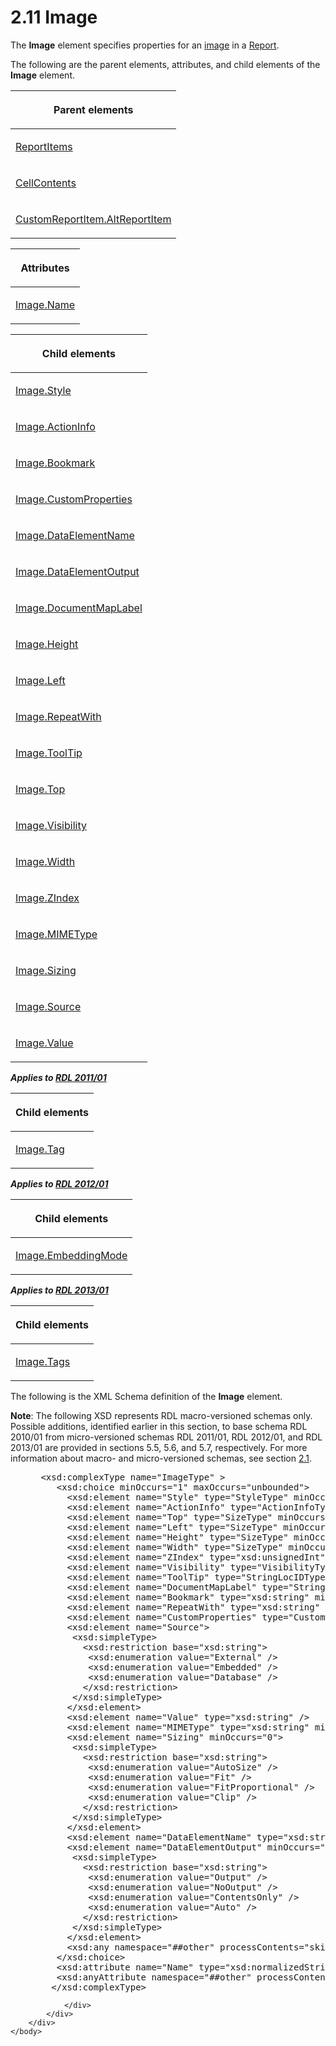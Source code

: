 <html dir="LTR" xmlns:mshelp="http://msdn.microsoft.com/mshelp" xmlns:ddue="http://ddue.schemas.microsoft.com/authoring/2003/5" xmlns:xlink="http://www.w3.org/1999/xlink" xmlns:tool="http://www.microsoft.com/tooltip">
    <head>
        <meta http-equiv="Content-Type" content="text/html; CHARSET=utf-8"></meta>
        <meta name="save" content="history"></meta>
        <title>2.11 Image</title>
        <xml>
            <mshelp:toctitle title="2.11 Image"></mshelp:toctitle>
            <mshelp:rltitle title="[MS-RDL]: Image"></mshelp:rltitle>
            <mshelp:keyword index="A" term="63e1e5ab-7c49-4f62-8dbd-62d85de2b153"></mshelp:keyword>
            <mshelp:attr name="DCSext.ContentType" value="open specification"></mshelp:attr>
            <mshelp:attr name="AssetID" value="63e1e5ab-7c49-4f62-8dbd-62d85de2b153"></mshelp:attr>
            <mshelp:attr name="TopicType" value="kbRef"></mshelp:attr>
            <mshelp:attr name="DCSext.Title" value="[MS-RDL]: Image" />
        </xml>
    </head>
    <body>
        <div id="header">
            <h1 class="heading">2.11 Image</h1>
        </div>
        <div id="mainSection">
            <div id="mainBody">
                <div id="allHistory" class="saveHistory"></div>
                <div id="sectionSection0" class="section" name="collapseableSection">
                    

<p>The <b>Image</b> element specifies properties for an <a href="b2482b3f-74ab-4ca8-a9e5-c07955011743.htm#gt_d6b55d1e-aea6-4b7e-a23d-c0de845e0b50">image</a> in a <a href="6bbaafec-020b-406c-b4e7-5e4318b616cb.htm">Report</a>. </p>

<p>The following are the parent elements, attributes, and child
elements of the <b>Image</b> element.</p>

<table>
 <thead>
  <tr>
   <th>
   <p>Parent elements</p>
   </th>
  </tr>
 </thead>
 <tr>
  <td>
  <p><a href="c5fef915-e842-43b4-91f9-56af4eb15be0.htm">ReportItems</a></p>
  </td>
 </tr>
 <tr>
  <td>
  <p><a href="43ccec32-ec37-401c-ba8a-edbfa74e42f4.htm">CellContents</a></p>
  </td>
 </tr>
 <tr>
  <td>
  <p><a href="11d434bd-8755-4c3f-ba43-eaa4fed6a692.htm">CustomReportItem.AltReportItem</a></p>
  </td>
 </tr>
</table>

<p> </p>

<table>
 <thead>
  <tr>
   <th>
   <p>Attributes</p>
   </th>
  </tr>
 </thead>
 <tr>
  <td>
  <p><a href="78e42210-8693-4ac4-9c5c-7339aeea4b10.htm">Image.Name</a></p>
  </td>
 </tr>
</table>

<p> </p>

<table>
 <thead>
  <tr>
   <th>
   <p>Child elements</p>
   </th>
  </tr>
 </thead>
 <tr>
  <td>
  <p><a href="43d2666a-4172-4901-a0eb-e5d164740322.htm">Image.Style</a></p>
  </td>
 </tr>
 <tr>
  <td>
  <p><a href="3ee7eddf-fbb8-48b5-b072-d9afac874bb7.htm">Image.ActionInfo</a></p>
  </td>
 </tr>
 <tr>
  <td>
  <p><a href="258cfe6f-80c7-47ed-98db-d0312d1e06d4.htm">Image.Bookmark</a></p>
  </td>
 </tr>
 <tr>
  <td>
  <p><a href="7ea46834-5ec4-4ea9-98ab-7299a594d389.htm">Image.CustomProperties</a></p>
  </td>
 </tr>
 <tr>
  <td>
  <p><a href="2c4255c2-154c-4982-86fb-0f9538ef70e2.htm">Image.DataElementName</a></p>
  </td>
 </tr>
 <tr>
  <td>
  <p><a href="3aa6c42e-b9c3-4aeb-9f12-5fb8ccef9457.htm">Image.DataElementOutput</a></p>
  </td>
 </tr>
 <tr>
  <td>
  <p><a href="7ad9da18-791d-4491-ad46-c5a1b4f2fcba.htm">Image.DocumentMapLabel</a></p>
  </td>
 </tr>
 <tr>
  <td>
  <p><a href="609bc189-ac3d-4cdf-be4a-fabf60a085d2.htm">Image.Height</a></p>
  </td>
 </tr>
 <tr>
  <td>
  <p><a href="4eed7a21-8aea-4c32-bec9-1cb710f5413a.htm">Image.Left</a></p>
  </td>
 </tr>
 <tr>
  <td>
  <p><a href="d8384b4f-2f2e-40bf-8db2-dcd80a523c9f.htm">Image.RepeatWith</a></p>
  </td>
 </tr>
 <tr>
  <td>
  <p><a href="1427eaad-36db-4487-9a1f-df0d706c9ff6.htm">Image.ToolTip</a></p>
  </td>
 </tr>
 <tr>
  <td>
  <p><a href="87b4ca54-7e3c-4fb6-bf62-9e24b7dd36fd.htm">Image.Top</a></p>
  </td>
 </tr>
 <tr>
  <td>
  <p><a href="1e1a1b17-f0a3-4cf5-97c5-ccd124c490a5.htm">Image.Visibility</a></p>
  </td>
 </tr>
 <tr>
  <td>
  <p><a href="75d4952a-1244-441e-acac-3fad2a2045bf.htm">Image.Width</a></p>
  </td>
 </tr>
 <tr>
  <td>
  <p><a href="90f9358a-b054-4a47-ba1d-76c42737aef2.htm">Image.ZIndex</a></p>
  </td>
 </tr>
 <tr>
  <td>
  <p><a href="71e3fcbb-9caa-42e3-b181-1532409aed25.htm">Image.MIMEType</a></p>
  </td>
 </tr>
 <tr>
  <td>
  <p><a href="0df85285-f5ea-4cf6-89db-8c1da12cc4fd.htm">Image.Sizing</a></p>
  </td>
 </tr>
 <tr>
  <td>
  <p><a href="ff4d3c03-cee0-4a51-a40b-9c012fee1596.htm">Image.Source</a></p>
  </td>
 </tr>
 <tr>
  <td>
  <p><a href="e63f7ec4-2bc8-456a-afc9-60570f34da60.htm">Image.Value</a></p>
  </td>
 </tr>
</table>

<p><b><i>Applies to </i></b><a href="bf2bab1a-b608-4bcc-b718-1cc1baa9579c.htm"><b><i>RDL 2011/01</i></b></a></p>

<table>
 <thead>
  <tr>
   <th>
   <p>Child elements</p>
   </th>
  </tr>
 </thead>
 <tr>
  <td>
  <p><a href="c601867f-a50a-4735-9da0-7405a4032570.htm">Image.Tag</a></p>
  </td>
 </tr>
</table>

<p><b><i>Applies to </i></b><a href="f165fb82-3c5a-4369-961c-128de233638c.htm"><b><i>RDL 2012/01</i></b></a></p>

<table>
 <thead>
  <tr>
   <th>
   <p>Child elements</p>
   </th>
  </tr>
 </thead>
 <tr>
  <td>
  <p><a href="a61232d7-8ca5-45b0-b826-9a718f746b89.htm">Image.EmbeddingMode</a></p>
  </td>
 </tr>
</table>

<p><b><i>Applies to </i></b><a href="c5c219b8-4b13-4c49-9c86-6a07aab39823.htm"><b><i>RDL 2013/01</i></b></a></p>

<table>
 <thead>
  <tr>
   <th>
   <p>Child elements</p>
   </th>
  </tr>
 </thead>
 <tr>
  <td>
  <p><a href="92236b94-3ca6-477c-bca4-e7ba4a498edd.htm">Image.Tags</a></p>
  </td>
 </tr>
</table>

<p>The following is the XML Schema definition of the <b>Image</b>
element.</p>

<p><b>Note</b>: The following XSD represents RDL
macro-versioned schemas only. Possible additions, identified earlier in this
section, to base schema RDL 2010/01 from micro-versioned schemas RDL 2011/01,
RDL 2012/01, and RDL 2013/01 are provided in sections 5.5, 5.6, and 5.7,
respectively. For more information about macro- and micro-versioned schemas,
see section <a href="ae14822f-9553-45f1-bacc-c0a1cbb484fb.htm">2.1</a>.</p>

<dl>
<dd>
<div><pre> &lt;xsd:complexType name=&quot;ImageType&quot; &gt;
    &lt;xsd:choice minOccurs=&quot;1&quot; maxOccurs=&quot;unbounded&quot;&gt;
      &lt;xsd:element name=&quot;Style&quot; type=&quot;StyleType&quot; minOccurs=&quot;0&quot; /&gt;
      &lt;xsd:element name=&quot;ActionInfo&quot; type=&quot;ActionInfoType&quot; minOccurs=&quot;0&quot; /&gt;
      &lt;xsd:element name=&quot;Top&quot; type=&quot;SizeType&quot; minOccurs=&quot;0&quot; /&gt;
      &lt;xsd:element name=&quot;Left&quot; type=&quot;SizeType&quot; minOccurs=&quot;0&quot; /&gt;
      &lt;xsd:element name=&quot;Height&quot; type=&quot;SizeType&quot; minOccurs=&quot;0&quot; /&gt;
      &lt;xsd:element name=&quot;Width&quot; type=&quot;SizeType&quot; minOccurs=&quot;0&quot; /&gt;
      &lt;xsd:element name=&quot;ZIndex&quot; type=&quot;xsd:unsignedInt&quot; minOccurs=&quot;0&quot; /&gt;
      &lt;xsd:element name=&quot;Visibility&quot; type=&quot;VisibilityType&quot; minOccurs=&quot;0&quot; /&gt;
      &lt;xsd:element name=&quot;ToolTip&quot; type=&quot;StringLocIDType&quot; minOccurs=&quot;0&quot; /&gt;
      &lt;xsd:element name=&quot;DocumentMapLabel&quot; type=&quot;StringLocIDType&quot; minOccurs=&quot;0&quot; /&gt;
      &lt;xsd:element name=&quot;Bookmark&quot; type=&quot;xsd:string&quot; minOccurs=&quot;0&quot; /&gt;
      &lt;xsd:element name=&quot;RepeatWith&quot; type=&quot;xsd:string&quot; minOccurs=&quot;0&quot; /&gt;
      &lt;xsd:element name=&quot;CustomProperties&quot; type=&quot;CustomPropertiesType&quot; minOccurs=&quot;0&quot; /&gt;
      &lt;xsd:element name=&quot;Source&quot;&gt;
       &lt;xsd:simpleType&gt;
         &lt;xsd:restriction base=&quot;xsd:string&quot;&gt;
          &lt;xsd:enumeration value=&quot;External&quot; /&gt;
          &lt;xsd:enumeration value=&quot;Embedded&quot; /&gt;
          &lt;xsd:enumeration value=&quot;Database&quot; /&gt;
         &lt;/xsd:restriction&gt;
       &lt;/xsd:simpleType&gt;
      &lt;/xsd:element&gt;
      &lt;xsd:element name=&quot;Value&quot; type=&quot;xsd:string&quot; /&gt;
      &lt;xsd:element name=&quot;MIMEType&quot; type=&quot;xsd:string&quot; minOccurs=&quot;0&quot; /&gt;
      &lt;xsd:element name=&quot;Sizing&quot; minOccurs=&quot;0&quot;&gt;
       &lt;xsd:simpleType&gt;
         &lt;xsd:restriction base=&quot;xsd:string&quot;&gt;
          &lt;xsd:enumeration value=&quot;AutoSize&quot; /&gt;
          &lt;xsd:enumeration value=&quot;Fit&quot; /&gt;
          &lt;xsd:enumeration value=&quot;FitProportional&quot; /&gt;
          &lt;xsd:enumeration value=&quot;Clip&quot; /&gt;
         &lt;/xsd:restriction&gt;
       &lt;/xsd:simpleType&gt;
      &lt;/xsd:element&gt;
      &lt;xsd:element name=&quot;DataElementName&quot; type=&quot;xsd:string&quot; minOccurs=&quot;0&quot; /&gt;
      &lt;xsd:element name=&quot;DataElementOutput&quot; minOccurs=&quot;0&quot;&gt;
       &lt;xsd:simpleType&gt;
         &lt;xsd:restriction base=&quot;xsd:string&quot;&gt;
          &lt;xsd:enumeration value=&quot;Output&quot; /&gt;
          &lt;xsd:enumeration value=&quot;NoOutput&quot; /&gt;
          &lt;xsd:enumeration value=&quot;ContentsOnly&quot; /&gt;
          &lt;xsd:enumeration value=&quot;Auto&quot; /&gt;
         &lt;/xsd:restriction&gt;
       &lt;/xsd:simpleType&gt;
      &lt;/xsd:element&gt;
      &lt;xsd:any namespace=&quot;##other&quot; processContents=&quot;skip&quot; /&gt;
    &lt;/xsd:choice&gt;
    &lt;xsd:attribute name=&quot;Name&quot; type=&quot;xsd:normalizedString&quot; use=&quot;required&quot; /&gt;
    &lt;xsd:anyAttribute namespace=&quot;##other&quot; processContents=&quot;skip&quot; /&gt;
   &lt;/xsd:complexType&gt;
</pre></div>
</dd></dl>


                </div>
            </div>
        </div>
    </body>
</html>